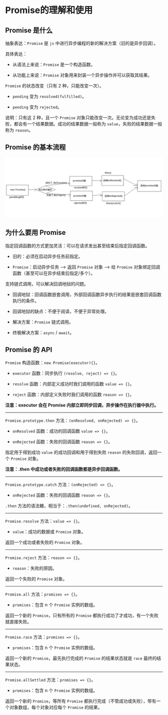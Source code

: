 # Promise的理解和使用

## Promise 是什么

抽象表达：`Promise` 是 `js` 中进行异步编程的新的解决方案（旧的是异步回调）。

具体表达：

- 从语法上来说：`Promise` 是一个构造函数。

- 从功能上来说：`Promise` 对象用来封装一个异步操作并可以获取其结果。

`Promise` 的状态改变（只有 2 种，只能改变一次）。

- `pending` 变为 `resolved(fulfilled)`。

- `pending` 变为 `rejected`。

说明：只有这 2 种，且一个 `Promise` 对象只能改变一次。无论变为成功还是失败，都会有一个结果数据。成功的结果数据一般称为 `value`，失败的结果数据一般称为 `reason`。

## Promise 的基本流程

![Promise的基本流程](./img/Promise_process.png)

## 为什么要用 Promise

指定回调函数的方式更加灵活：可以在请求发出甚至结束后指定回调函数。

- 旧的：必须在启动异步任务前指定。

- `Promise`：启动异步任务 --> 返回 `Promise` 对象 --> 给 `Promise` 对象绑定回调函数（甚至可以在异步结束后指定/多个）。

支持链式调用，可以解决回调地狱的问题。

- 回调地狱：回调函数嵌套调用，外部回调函数异步执行的结果是嵌套回调函数执行的条件。

- 回调地狱的缺点：不便于阅读，不便于异常处理。

- 解决方案：`Promise` 链式调用。

- 终极解决方案：`async` / `await`。

## Promise 的 API

`Promise` 构造函数：`new Promise(executor){}`。

- `executor` 函数：同步执行 `(resolve, reject) => {}`。

- `resolve` 函数：内部定义成功时我们调用的函数 `value => {}`。

- `reject` 函数：内部定义失败时我们调用的函数 `reason => {}`。

**注意：executor 会在 Promise 内部立即同步回调，异步操作在执行器中执行。**

****

`Promise.prototype.then` 方法：`(onResolved, onRejected) => {}`。

- `onResolved` 函数：成功的回调函数 `value => {}`。

- `onRejected` 函数：失败的回调函数 `reason => {}`。

指定用于得到成功 `value` 的成功回调和用于得到失败 `reason` 的失败回调，返回一个 `Promise` 对象。

**注意：.then 中成功或者失败的回调函数都是异步回调函数。**

****

`Promise.prototype.catch` 方法：`(onRejected) => {}`。

- `onRejected` 函数：失败的回调函数 `reason => {}`。

`.then` 方法的语法糖，相当于：`.then(undefined, onRejected)`。

****

`Promise.resolve` 方法：`value => {}`。

- `value`：成功的数据或 `Promise` 对象。

返回一个成功或者失败的 `Promise` 对象。

****

`Promise.reject` 方法：`reason => {}`。

- `reason`：失败的原因。

返回一个失败的 `Promise` 对象。

****

`Promise.all` 方法：`promises => {}`。

- `promises`：包含 n 个 `Promise` 实例的数组。

返回一个新的 `Promise`，只有所有的 `Promise` 都执行成功了才成功，有一个失败就直接失败。

****

`Promise.race` 方法：`promises => {}`。

- `promises`：包含 n 个 `Promise` 实例的数组。

返回一个新的 `Promise`，最先执行完成的 `Promise` 的结果状态就是 `race` 最终的结果状态。

****

`Promise.allSettled` 方法：`promises => {}`。

- `promises`：包含 n 个 `Promise` 实例的数组。

返回一个新的 `Promise`，等所有 `Promise` 都执行完成（不管成功或失败），带有一个对象数组，每个对象对应每个 `Promise` 的结果。
